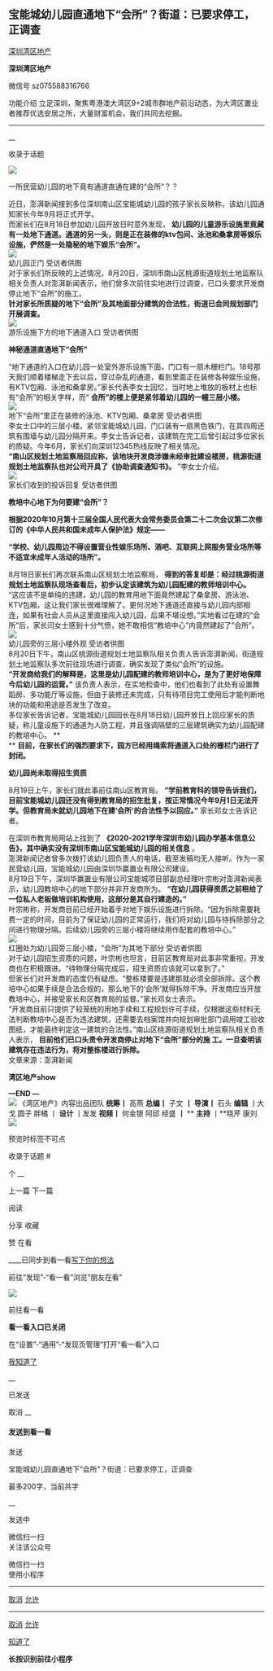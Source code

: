 ##  宝能城幼儿园直通地下“会所”？街道：已要求停工，正调查

[ 深圳湾区地产 ](javascript:void\(0\);)

**深圳湾区地产** ![]()

微信号 sz075588316766

功能介绍 立足深圳，聚焦粤港澳大湾区9+2城市群地产前沿动态，为大湾区置业者推荐优选安居之所，大量财富机会，我们共同去挖掘。

____

__

收录于话题

![](http://hk-proxy.gitwarp.com/https://raw.githubusercontent.com/tuchuang9/tc1/refs/heads/main/public/20210824113421.png)

  
一所民营幼儿园的地下竟有通道直通在建的“会所”？？  
  
近日，澎湃新闻接到多位深圳南山区宝能城幼儿园的孩子家长反映称，该幼儿园通知家长今年9月将正式开学。  
而家长们在8月18日参加幼儿园开放日时意外发现，
**幼儿园的儿童游乐设施里竟藏有一处地下通道。通道的另一头，则是正在装修的ktv包间、泳池和桑拿房等娱乐设施，俨然是一处隐秘的地下娱乐“会所”。**  
![](http://hk-proxy.gitwarp.com/https://raw.githubusercontent.com/tuchuang9/tc1/refs/heads/main/public/20210824113435.png)  
幼儿园正门 受访者供图  
对于家长们所反映的上述情况，8月20日，深圳市南山区桃源街道规划土地监察队相关负责人对澎湃新闻表示，他们曾多次前往实地进行过调查，已口头要求开发商停止地下“会所”的施工。  
 **针对家长所质疑的地下“会所”及其地面部分建筑的合法性，街道已会同规划部门开展调查。**  
![](http://hk-proxy.gitwarp.com/https://raw.githubusercontent.com/tuchuang9/tc1/refs/heads/main/public/20210824113437.png)  
游乐设施下方的地下通道入口 受访者供图  

 **神秘通道直通地下“会所”**

  
“地下通道的入口在幼儿园一处室外游乐设施下面，门口有一扇木栅栏门。18号那天我们顺着楼梯走下去以后，穿过杂乱的通道，看到里面正在装修各种娱乐设施，有KTV包厢、泳池和桑拿房。”家长代表李女士回忆，当时地上堆放的板材上也标有“会所”的相关字样，而“
**会所”的楼上便是紧邻着幼儿园的一幢三层小楼。**  
![](http://hk-proxy.gitwarp.com/https://raw.githubusercontent.com/tuchuang9/tc1/refs/heads/main/public/20210824113438.png)  
地下“会所”里正在装修的泳池、KTV包厢、桑拿房 受访者供图  
李女士口中的三层小楼，紧邻宝能城幼儿园，门口装有一扇黑色铁门，在其四周还筑有围墙与幼儿园分隔开来。李女士告诉记者，该建筑在完工后曾引起过多位家长的质疑。今年6月，家长们向深圳12345热线反映了相关情况。  
 **“南山区规划土地监察局回应称，该地块开发商涉嫌未经审批建设楼房，桃源街道规划土地监察队也对公司开具了《协助调查通知书》。** ”李女士介绍。  
![](http://hk-proxy.gitwarp.com/https://raw.githubusercontent.com/tuchuang9/tc1/refs/heads/main/public/20210824113439.png)  
家长们收到的投诉回复 受访者供图  

 **教培中心地下为何要建“会所”？**

  

 **根据2020年10月第十三届全国人民代表大会常务委员会第二十二次会议第二次修订的《中华人民共和国未成年人保护法》规定——**

  

 **“学校、幼儿园周边不得设置营业性娱乐场所、酒吧、互联网上网服务营业场所等不适宜未成年人活动的场所”。**

  
8月18日家长们再次联系南山区规划土地监察局， **得到的答复却是：经过桃源街道规划土地监察队现场查看后，初步认定该建筑为幼儿园配建的教师培训中心。**  
“这应该不是单纯的违建，幼儿园的教育用地下面竟然建起了桑拿房、游泳池、KTV包厢，这让我们家长很难理解了。更何况地下通道还直接与幼儿园内部相连，如果有社会人员从这里直接闯入幼儿园，后果不堪设想。”实地看过在建的“会所”后，家长闫女士感到十分气愤，她不敢相信“教培中心”内竟然建起了“会所”。  
![](http://hk-proxy.gitwarp.com/https://raw.githubusercontent.com/tuchuang9/tc1/refs/heads/main/public/20210824113440.png)  
幼儿园旁的三层小楼外观 受访者供图  
8月20日下午，南山区桃源街道规划土地监察队相关负责人告诉澎湃新闻，街道规划土地监察队多次前往现场进行调查，确实发现了类似“会所”的设施。  
 **“开发商给我们的解释是，这里是幼儿园配建的教师培训中心，是为了更好地保障今后幼儿园的运营。”**
该负责人表示，在实地检查中，他们也看到了此处有设置舞蹈房、多功能厅等设施，但由于装修还未完成，只有待项目完工使用后才能判断地块的功能和用途是否发生了改变。  
多位家长告诉记者，宝能城幼儿园园长在8月18日幼儿园开放日上回应家长的质疑，称儿童设施下的通道为人防工程，并且强调隔壁的三层建筑确实为幼儿园配建的教培中心。
**  
** **目前，在家长们的强烈要求下，园方已经用绳索将通道入口处的栅栏门进行了封闭。**  

 **幼儿园尚未取得招生资质**

  
8月19日上午，家长们就此事前往南山区教育局。
**“学前教育科的领导告诉我们，目前宝能城幼儿园还没有得到教育局的招生批复，按正常情况今年9月1日无法开学。但教育局未就幼儿园地下在建‘会所’的合法性予以回应。”**
家长邓女士告诉记者。

  
在深圳市教育局网站上找到了 **《2020-2021学年深圳市幼儿园办学基本信息公告》，其中确实没有深圳市南山区宝能城幼儿园的相关信息** 。  
澎湃新闻记者曾多次拨打该幼儿园负责人的电话，截至发稿均无人接听。作为一家民营幼儿园，宝能城幼儿园由深圳华赢置业有限公司建设。  
8月19日下午，深圳华赢置业有限公司宝能城项目部副总经理叶宗彬对澎湃新闻表示，幼儿园教培中心的地下部分并非开发商所为。
**“在幼儿园获得资质之前租给了一位私人老板做培训机构使用，这部分是其自行建造的。”**  
叶宗彬称，开发商目前已经开始着手对地下娱乐设施进行拆除。“因为拆除需要耗费一定的时间，目前为了保证幼儿园的正常运行，我们将对幼儿园与待拆除部分之间进行物理分隔。后续幼儿园旁的三层小楼将继续用作配套的教培中心。”  
![](http://hk-proxy.gitwarp.com/https://raw.githubusercontent.com/tuchuang9/tc1/refs/heads/main/public/20210824113442.png)  
红圈处为幼儿园旁三层小楼，“会所”为其地下部分 受访者供图  
对于幼儿园招生资质的问题，叶宗彬也坦言，目前区教育局对此事非常重视，开发商也在积极跟进。“待物理分隔完成后，招生资质应该就可以拿到了。”  
但家长们对开发商的态度仍有疑虑。“整栋楼要是违建那就必须全部拆除。这个教培中心如果手续是合法合规的，那么地下的‘会所’就得拆除干净。开发商应当开放教培中心，并接受家长和区教育局的监督。”家长邓女士表示。  
“开发商目前只提供了较笼统的用地手续和工程规划许可手续，仅根据这些材料无法判断教培中心是否为违法建筑，还需要去档案馆并向规划审批部门调用竣工验收图纸，才能最终判定这一建筑的合法性。”南山区桃源街道规划土地监察队相关负责人表示，
**目前他们已口头责令开发商停止对地下“会所”部分的施 工。一旦查明该建筑存在违法行为，将对整栋楼进行拆除。**  
文章来源：澎湃新闻  

 **湾区地产show**

  

 **—END **—****  
![](http://hk-proxy.gitwarp.com/https://raw.githubusercontent.com/tuchuang9/tc1/refs/heads/main/public/20210824113443.png)
《湾区地产》内容出品团队 **统筹丨** 高燕   **总编丨** 子文   **丨** **导演丨** 石头 **编辑** 丨大戈   圆子  胖橘 丨
**设计** 丨发发 **视频丨** 何金银  阿邱  经盛 **丨** ** **主持** 丨**晓芹  康刘  
![](http://hk-proxy.gitwarp.com/https://raw.githubusercontent.com/tuchuang9/tc1/refs/heads/main/public/20210824113444.png)

预览时标签不可点

收录于话题 #

个 __

上一篇 下一篇

阅读

分享 收藏

赞 在看

____已同步到看一看[写下你的想法](javascript:;)

前往“发现”-“看一看”浏览“朋友在看”

![](//res.wx.qq.com/mmbizwap/zh_CN/htmledition/images/pic/appmsg/pic_like_comment55871f.png)

前往看一看

**看一看入口已关闭**

在“设置”-“通用”-“发现页管理”打开“看一看”入口

[我知道了](javascript:;)

__

已发送

取消 __

####  发送到看一看

发送

宝能城幼儿园直通地下“会所”？街道：已要求停工，正调查

最多200字，当前共字

__

发送中

微信扫一扫  
关注该公众号

微信扫一扫  
使用小程序

****

[取消](javascript:void\(0\);) [允许](javascript:void\(0\);)

****

[取消](javascript:void\(0\);) [允许](javascript:void\(0\);)

[知道了](javascript:;)

**长按识别前往小程序**

![]()

